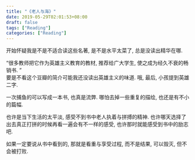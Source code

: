 ```yaml
---
title: "《老人与海》"
date: 2019-05-29T02:01:53+08:00
draft: false
tags: ["Reading"]
categories: ["Reading"]
---
```


开始怀疑我是不是不适合读这些名著, 是不是水平太菜了,  总是没读出精华在哪. 

“很多教师把它作为英雄主义教育的教材, 推荐给广大学生, 使之成为经久不衰的畅销书. ”   
要是不看这个豆瓣的简介可能我还没读出英雄主义的味道. 哦, 最后, 小孩提到英雄二字.

一次捕鱼的可以写成一本书, 也真是流弊. 哪怕去掉一些重复的描绘, 也还是有不小的篇幅. 

也许是当下生活的太平淡, 感受不到书中老人执着与拼搏的精神. 也许哪天选择了出去真正打拼的时候再看一遍会有不一样的感受,  也许那时就能感受到书中的励志吧. 

如果一定要说从书中看到的, 那就是看重与享受过程, 而不是结果, 可以毁灭, 但不会被打败.